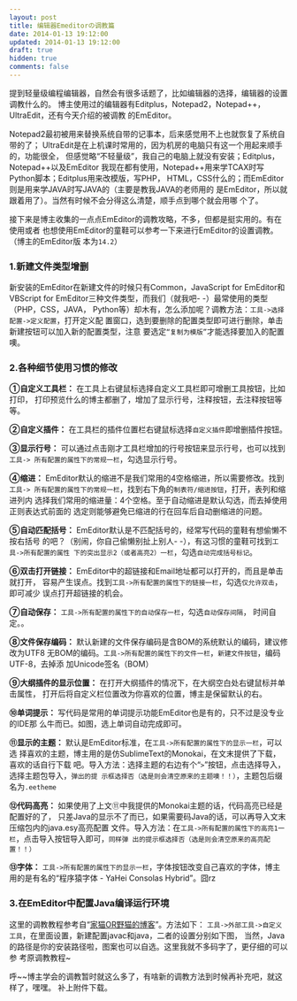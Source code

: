 ```yaml
---
layout: post
title: 编辑器Emeditorの调教篇
date: 2014-01-13 19:12:00
updated: 2014-01-13 19:12:00
draft: true
hidden: true
comments: false
---
```


提到轻量级编程编辑器，自然会有很多话题了，比如编辑器的选择，编辑器的设置调教什么的。
博主使用过的编辑器有Editplus，Notepad2，Notepad++，UltraEdit，还有今天介绍的被调教
的EmEditor。

<!--more-->

Notepad2最初被用来替换系统自带的记事本，后来感觉用不上也就恢复了系统自带的了；
UltraEdit是在上机课时常用的，因为机房的电脑只有这一个用起来顺手的，功能很全，
但感觉略“不轻量级”，我自己的电脑上就没有安装；Editplus，Notepad++以及EmEditor
我现在都有使用，Notepad++用来学TCAX时写Python脚本；Editplus用来改模版，写PHP，
HTML，CSS什么的；而EmEditor则是用来学JAVA时写JAVA的（主要是教我JAVA的老师用的
是EmEditor，所以就跟着用了）。当然有时候不会分得这么清楚，顺手点到哪个就会用哪
个了。

接下来是博主收集的一点点EmEditor的调教攻略，不多，但都是挺实用的。有在使用或者
也想使用EmEditor的童鞋可以参考一下来进行EmEditor的设置调教。（博主的EmEditor版
本为`14.2`）

### 1.新建文件类型增删

新安装的EmEditor在新建文件的时候只有Common，JavaScript for EmEditor和VBScript
for EmEditor三种文件类型，而我们（就我吧- -）最常使用的类型（PHP，CSS，JAVA，
Python等）却木有，怎么添加呢？调教方法：`工具->选择配置->定义配置`，打开定义配
置窗口，选到要删除的配置类型即可进行删除，单击新建按钮可以加入新的配置类型，注意
要选定`“复制为模版”`才能选择要加入的配置噢。

### 2.各种细节使用习惯的修改

**①自定义工具栏：** 在工具上右键鼠标选择自定义工具栏即可增删工具按钮，比如打印，
打印预览什么的博主都删了，增加了显示行号，注释按钮，去注释按钮等等。

**②自定义插件：** 在工具栏的插件位置栏右键鼠标选择`自定义插件`即增删插件按钮。

**③显示行号：** 可以通过点击刚才工具栏增加的行号按钮来显示行号，也可以找到`工具->
所有配置的属性下的常规一栏`，勾选显示行号。

**④缩进：** EmEditor默认的缩进不是我们常用的4空格缩进，所以需要修改。找到`工具->
所有配置的属性下的常规一栏`，找到右下角的`制表符/缩进按钮`，打开，表列和缩进列内
选择我们常用的缩进量：4个空格。至于自动缩进是默认勾选，而去掉使用正则表达式前面的
选定则能够避免已缩进的行在回车后自动删缩进的问题。

**⑤自动匹配括号：** EmEditor默认是不匹配括号的，经常写代码的童鞋有想偷懒不按右括号
的吧？（别闹，你自己偷懒别扯上别人- -），有这习惯的童鞋可找到`工具->所有配置的属性
下的突出显示2（或者高亮2）一栏`，勾选`自动完成括号标记`。

**⑥双击打开链接：** EmEditor中的超链接和Email地址都可以打开的，而且是单击就打开，
容易产生误点。找到`工具->所有配置的属性下的链接一栏`，勾选`仅允许双击`，即可减少
误点打开超链接的机会。

**⑦自动保存：** `工具->所有配置的属性下的自动保存一栏`，勾选`自动保存间隔`，
时间自定。。

**⑧文件保存编码：** 默认新建的文件保存编码是含BOM的系统默认的编码，建议修改为UTF8
无BOM的编码。`工具->所有配置的属性下的文件一栏`，`新建文件按钮`，编码UTF-8，去掉添
加Unicode签名（BOM）

**⑨大纲插件的显示位置：** 在打开大纲插件的情况下，在大纲空白处右键鼠标并单击属性，
打开后将自定义栏位置改为你喜欢的位置，博主是保留默认的右。

**⑩单词提示：** 写代码是常用的单词提示功能EmEditor也是有的，只不过是没专业的IDE那
么牛而已。如图，选上单词自动完成即可。

**⑪显示的主题：** 默认是EmEditor标准，在`工具->所有配置的属性下的显示一栏`，可以选
择喜欢的主题，博主用的是仿SublimeText的Monokai，在文末提供了下载，喜欢的话自行下载
吧。导入方法：选择主题的右边有个“`>`”按钮，点击选择导入，选择主题包导入，`弹出的提
示框选择否（选是则会清空原来的主题噢！！）`，主题包后缀名为`.eetheme`

**⑫代码高亮：** 如果使用了上文⑪中我提供的Monokai主题的话，代码高亮已经是配置好的了，
只差Java的显示不了而已，如果需要码Java的话，可以再导入文末压缩包内的java.esy高亮配置
文件。导入方法：在`工具->所有配置的属性下的高亮1一栏`，点击导入按钮导入即可，`同样弹
出的提示框选择否（选是则会清空原来的高亮配置！！）`

**⑬字体：** `工具->所有配置的属性下的显示一栏`，字体按钮改变自己喜欢的字体，博主
用的是有名的“程序猿字体 - YaHei Consolas Hybrid”。囧rz

### 3.在EmEditor中配置Java编译运行环境

这里的调教教程参考自“[家猫OR野猫的博客]”。方法如下：
`工具->外部工具->自定义工具`，在里面设置，新建配置javac和java，二者的设置分别如下图，
当然，Java的路径是你的安装路径啦，图案也可以自选。这里我就不多码字了，更仔细的可以参
考原调教教程~

呼~~博主学会的调教暂时就这么多了，有啥新的调教方法到时候再补充吧，就这样了，嘿嘿。
补上附件下载。

[家猫OR野猫的博客]: http://zhaoyidongzdd.blog.163.com/blog/static/170870472201261202430829/
